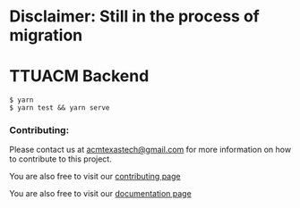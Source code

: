 # Disclaimer: Still in the process of migration
# TTUACM Backend
```
$ yarn
$ yarn test && yarn serve
```

### Contributing:
  Please contact us at [acmtexastech@gmail.com](mailto:acmtexastech@gmail.com) for more information on how to contribute to this project.

  You are also free to visit our [contributing page](https://github.com/ynigoreyes/ttuacm-backend/blob/master/.github/.CONTRIBUTING.md)

  You are also free to visit our [documentation page](https://ynigoreyes.github.io/ttuacm-backend/)
